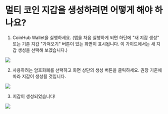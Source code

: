 # 멀티 코인 지갑을 생성하려면 어떻게 해야 하나요?

1. CoinHub Wallet을 실행하세요. (앱을 처음 실행하게 되면 하단에 "새 지갑 생성" 또는 기존 지갑 "가져오기" 버튼이 있는 화면이 표시됩니다. 이 가이드에서는 새 지갑 생성을 선택해 보겠습니다.)

![](../images/ios-create-welcome-s.png)

2. 사용하려는 암호화폐를 선택하고 화면 상단의 생성 버튼을 클릭하세요. 권장 기준에 따라 지갑이 생성될 것입니다.

![](../images/ios-create-choosecoin-s.png)

3. 지갑이 생성되었습니다!

![](../images/ios-create-balance-s.png)


